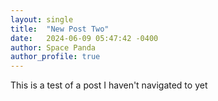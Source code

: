 ```yaml
---
layout: single
title:  "New Post Two"
date:   2024-06-09 05:47:42 -0400
author: Space Panda
author_profile: true
---
```


This is a test of a post I haven't navigated to yet

